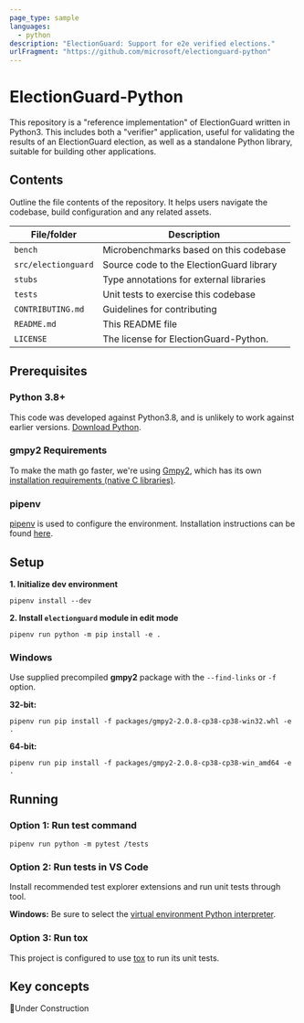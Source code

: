 ```yaml
---
page_type: sample
languages:
  - python
description: "ElectionGuard: Support for e2e verified elections."
urlFragment: "https://github.com/microsoft/electionguard-python"
---
```


# ElectionGuard-Python

<!--
Guidelines on README format: https://review.docs.microsoft.com/help/onboard/admin/samples/concepts/readme-template?branch=master

Guidance on onboarding samples to docs.microsoft.com/samples: https://review.docs.microsoft.com/help/onboard/admin/samples/process/onboarding?branch=master

Taxonomies for products and languages: https://review.docs.microsoft.com/new-hope/information-architecture/metadata/taxonomies?branch=master
-->

This repository is a "reference implementation" of ElectionGuard written in Python3. This includes
both a "verifier" application, useful for validating the results of an ElectionGuard election, as
well as a standalone Python library, suitable for building other applications.

## Contents

Outline the file contents of the repository. It helps users navigate the codebase, build configuration and any related assets.

| File/folder         | Description                              |
| ------------------- | ---------------------------------------- |
| `bench`             | Microbenchmarks based on this codebase   |
| `src/electionguard` | Source code to the ElectionGuard library |
| `stubs`             | Type annotations for external libraries  |
| `tests`             | Unit tests to exercise this codebase     |
| `CONTRIBUTING.md`   | Guidelines for contributing              |
| `README.md`         | This README file                         |
| `LICENSE`           | The license for ElectionGuard-Python.    |

## Prerequisites

### Python 3.8+

This code was developed against Python3.8, and is unlikely to work against earlier versions. [Download Python](https://www.python.org/downloads/).

### gmpy2 Requirements

To make the math go faster, we're using [Gmpy2](https://gmpy2.readthedocs.io/en/latest/), which
has its own [installation requirements (native C libraries)](https://gmpy2.readthedocs.io/en/latest/intro.html#installation).

### pipenv

[pipenv](https://github.com/pypa/pipenv) is used to configure the environment. Installation instructions can be found [here](https://github.com/pypa/pipenv#installation).

## Setup

**1. Initialize dev environment**

```
pipenv install --dev
```

**2. Install `electionguard` module in edit mode**

```
pipenv run python -m pip install -e .
```

### Windows

Use supplied precompiled **gmpy2** package with the `--find-links` or `-f` option. 

**32-bit:** 
```
pipenv run pip install -f packages/gmpy2-2.0.8-cp38-cp38-win32.whl -e .
```

**64-bit:** 
```
pipenv run pip install -f packages/gmpy2-2.0.8-cp38-cp38-win_amd64 -e .
```

## Running

### Option 1: Run test command

```
pipenv run python -m pytest /tests
```

### Option 2: Run tests in VS Code

Install recommended test explorer extensions and run unit tests through tool.

**Windows:** Be sure to select the [virtual environment Python interpreter](https://docs.microsoft.com/en-us/visualstudio/python/installing-python-interpreters). 

### Option 3: Run tox

This project is configured to use [tox](https://tox.readthedocs.io/en/latest/) to run its unit tests.


## Key concepts

🚧Under Construction
